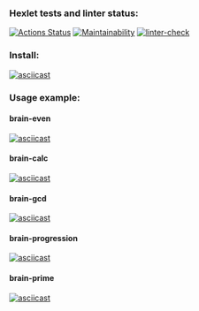### Hexlet tests and linter status:

[![Actions Status](https://github.com/ntym08/frontend-project-lvl1/workflows/hexlet-check/badge.svg)](https://github.com/ntym08/frontend-project-lvl1/actions) [![Maintainability](https://api.codeclimate.com/v1/badges/96c096e724616aac8dd7/maintainability)](https://codeclimate.com/github/ntym08/frontend-project-lvl1/maintainability) [![linter-check](https://github.com/ntym08/frontend-project-lvl1/actions/workflows/linter-check.yml/badge.svg)](https://github.com/ntym08/frontend-project-lvl1/actions/workflows/linter-check.yml)

### Install:

[![asciicast](https://asciinema.org/a/427356.svg)](https://asciinema.org/a/427356)

### Usage example:

#### brain-even
[![asciicast](https://asciinema.org/a/427385.svg)](https://asciinema.org/a/427385)
#### brain-calc
[![asciicast](https://asciinema.org/a/427389.svg)](https://asciinema.org/a/427389)
#### brain-gcd
[![asciicast](https://asciinema.org/a/427383.svg)](https://asciinema.org/a/427383)
#### brain-progression
[![asciicast](https://asciinema.org/a/427528.svg)](https://asciinema.org/a/427528)
#### brain-prime
[![asciicast](https://asciinema.org/a/427547.svg)](https://asciinema.org/a/427547)
